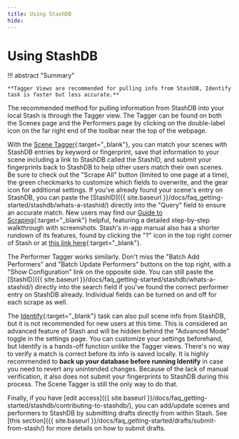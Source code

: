 ```yaml
---
title: Using StashDB
hide:
---
```


# Using StashDB

!!! abstract "Summary"

    **Tagger Views are recommended for pulling info from StashDB, Identify task is faster but less accurate.**

The recommended method for pulling information from StashDB into your local Stash is through the Tagger view. The Tagger can be found on both the Scenes page and the Performers page by clicking on the double-label icon on the far right end of the toolbar near the top of the webpage.

With the [Scene Tagger](https://docs.stashapp.cc/in-app-manual/tagger/){:target="_blank"}, you can match your scenes with StashDB entries by keyword or fingerprint, save that information to your scene including a link to StashDB called the StashID, and submit your fingerprints back to StashDB to help other users match their own scenes. Be sure to check out the "Scrape All" button (limited to one page at a time), the green checkmarks to customize which fields to overwrite, and the gear icon for additional settings. If you've already found your scene's entry on StashDB, you can paste the [StashID]({{ site.baseurl }}/docs/faq_getting-started/stashdb/whats-a-stashid/) directly into the "Query" field to ensure an accurate match. New users may find our [Guide to Scraping](https://docs.stashapp.cc/beginner-guides/guide-to-scraping/){:target="_blank"} helpful, featuring a detailed step-by-step walkthrough with screenshots. Stash's in-app manual also has a shorter rundown of its features, found by clicking the "?" icon in the top right corner of Stash or at [this link here](https://github.com/stashapp/stash/blob/develop/ui/v2.5/src/docs/en/Manual/Tagger.md){:target="_blank"}.

The Performer Tagger works similarly. Don't miss the "Batch Add Performers" and "Batch Update Performers" buttons on the top right, with a "Show Configuration" link on the opposite side. You can still paste the [StashID]({{ site.baseurl }}/docs/faq_getting-started/stashdb/whats-a-stashid/) directly into the search field if you've found the correct performer entry on StashDB already. Individual fields can be turned on and off for each scrape as well.

The [Identify](https://docs.stashapp.cc/in-app-manual/tasks/identify/){:target="_blank"} task can also pull scene info from StashDB, but it is not recommended for new users at this time. This is considered an advanced feature of Stash and will be hidden behind the "Advanced Mode" toggle in the settings page. You can customize your settings beforehand, but Identify is a hands-off function unlike the Tagger views. There's no way to verify a match is correct before its info is saved locally. It is highly recommended to **back up your database before running Identify** in case you need to revert any unintended changes. Because of the lack of manual verification, it also does not submit your fingerprints to StashDB during this process. The Scene Tagger is still the only way to do that.

Finally, if you have [edit access]({{ site.baseurl }}/docs/faq_getting-started/stashdb/contributing-to-stashdb/), you can add/update scenes and performers to StashDB by submitting drafts directly from within Stash. See [this section]({{ site.baseurl }}/docs/faq_getting-started/drafts/submit-from-stash/) for more details on how to submit drafts.
